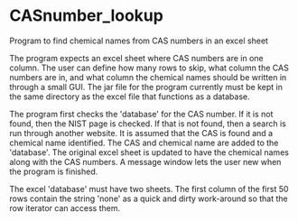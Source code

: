 # CASnumber_lookup
Program to find chemical names from CAS numbers in an excel sheet

The program expects an excel sheet where CAS numbers are in one column. The user can define how many rows to skip, what column the CAS numbers are in, and what column the chemical names should be written in through a small GUI. The jar file for the program currently must be kept in the same directory as the excel file that functions as a database.

The program first checks the 'database' for the CAS number. If it is not found, then the NIST page is checked. If that is not found, then a search is run through another website. It is assumed that the CAS is found and a chemical name identified. The CAS and chemical name are added to the 'database'. The original excel sheet is updated to have the chemical names along with the CAS numbers. A message window lets the user new when the program is finished.

The excel 'database' must have two sheets. The first column of the first 50 rows contain the string 'none' as a quick and dirty work-around so that the row iterator can access them.
